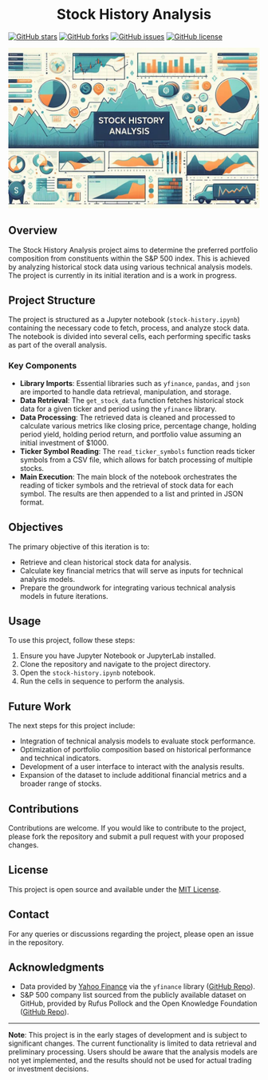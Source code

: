 <!-- PROJECT LOGO -->
<br />
<p align="center">
  <h1 align="center">Stock History Analysis</h1>
</p>
<!-- PROJECT LOGO -->

[![GitHub stars](https://img.shields.io/github/stars/calvindotsg/financial-modelling)](./financial-modelling/stargazers)
[![GitHub forks](https://img.shields.io/github/forks/calvindotsg/financial-modelling)](./financial-modelling/network)
[![GitHub issues](https://img.shields.io/github/issues/calvindotsg/financial-modelling)](./financial-modelling/issues)
[![GitHub license](https://img.shields.io/github/license/calvindotsg/financial-modelling)](./financial-modelling/blob/master/LICENSE)

![Project banner](images/project_banner.jpeg)

## Overview
The Stock History Analysis project aims to determine the preferred portfolio composition from constituents within the S&P 500 index. This is achieved by analyzing historical stock data using various technical analysis models. The project is currently in its initial iteration and is a work in progress.

## Project Structure
The project is structured as a Jupyter notebook (`stock-history.ipynb`) containing the necessary code to fetch, process, and analyze stock data. The notebook is divided into several cells, each performing specific tasks as part of the overall analysis.

### Key Components
- **Library Imports**: Essential libraries such as `yfinance`, `pandas`, and `json` are imported to handle data retrieval, manipulation, and storage.
- **Data Retrieval**: The `get_stock_data` function fetches historical stock data for a given ticker and period using the `yfinance` library.
- **Data Processing**: The retrieved data is cleaned and processed to calculate various metrics like closing price, percentage change, holding period yield, holding period return, and portfolio value assuming an initial investment of $1000.
- **Ticker Symbol Reading**: The `read_ticker_symbols` function reads ticker symbols from a CSV file, which allows for batch processing of multiple stocks.
- **Main Execution**: The main block of the notebook orchestrates the reading of ticker symbols and the retrieval of stock data for each symbol. The results are then appended to a list and printed in JSON format.

## Objectives
The primary objective of this iteration is to:
- Retrieve and clean historical stock data for analysis.
- Calculate key financial metrics that will serve as inputs for technical analysis models.
- Prepare the groundwork for integrating various technical analysis models in future iterations.

## Usage
To use this project, follow these steps:
1. Ensure you have Jupyter Notebook or JupyterLab installed.
2. Clone the repository and navigate to the project directory.
3. Open the `stock-history.ipynb` notebook.
4. Run the cells in sequence to perform the analysis.

## Future Work
The next steps for this project include:
- Integration of technical analysis models to evaluate stock performance.
- Optimization of portfolio composition based on historical performance and technical indicators.
- Development of a user interface to interact with the analysis results.
- Expansion of the dataset to include additional financial metrics and a broader range of stocks.

## Contributions
Contributions are welcome. If you would like to contribute to the project, please fork the repository and submit a pull request with your proposed changes.

## License
This project is open source and available under the [MIT License](LICENSE.md).

## Contact
For any queries or discussions regarding the project, please open an issue in the repository.

## Acknowledgments
- Data provided by [Yahoo Finance](https://finance.yahoo.com/) via the `yfinance` library ([GitHub Repo](https://github.com/ranaroussi/yfinance)).
- S&P 500 company list sourced from the publicly available dataset on GitHub, provided by Rufus Pollock and the Open Knowledge Foundation ([GitHub Repo](https://github.com/datasets/s-and-p-500-companies/)).

---

**Note**: This project is in the early stages of development and is subject to significant changes. The current functionality is limited to data retrieval and preliminary processing. Users should be aware that the analysis models are not yet implemented, and the results should not be used for actual trading or investment decisions.
